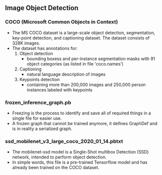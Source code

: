 ## Image Object Detection
### COCO (Microsoft Common Objects in Context)
- The MS COCO dataset is a large-scale object detection, segmentation, key-point detection, and captioning dataset. The dataset consists of 328K images.
- The dataset has annotations for:
  1. Object detection
      -  bounding boxess and per-instance segmentation masks with 91 object categories (as listed in file 'coco.names')
  2. Captioning
      - natural language description of images  
  3. Keypoints detection
      - containing more than 200,000 images and 250,000 person instances labeled with keypoints
### frozen_inference_graph.pb
- Freezing is the process to identify and save all of required things in a single file for easier use. 
- A frozen graph that cannot be trained anymore, it defines GraphDef and is in reality a serialized graph. 
### ssd_mobilenet_v3_large_coco_2020_01_14.pbtxt
- The mobilenet-ssd model is a Single-Shot multibox Detection (SSD) network, intended to perform object detection. 
- In simple words, this file is a pre-trained Tensorflow model and has already been trained on the COCO dataset.
